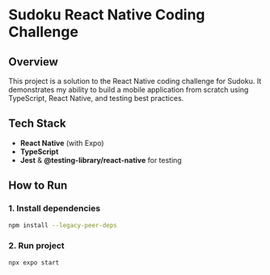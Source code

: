 # Sudoku React Native Coding Challenge

## Overview

This project is a solution to the React Native coding challenge for Sudoku. It demonstrates my ability to build a mobile application from scratch using TypeScript, React Native, and testing best practices.

## Tech Stack

- **React Native** (with Expo)
- **TypeScript**
- **Jest** & **@testing-library/react-native** for testing

## How to Run

### 1. Install dependencies

```bash
npm install --legacy-peer-deps
```

### 2. Run project

```bash
npx expo start
```
